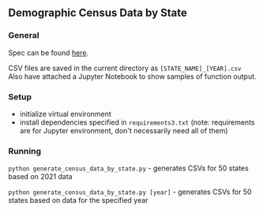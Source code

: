 ## Demographic Census Data by State

### General
Spec can be found [here](https://docs.google.com/document/d/16SBPGHY_kbDQLDR4tlT1_5sBnIhIpfFftw5X8WJhvEE/edit).


CSV files are saved in the current directory as `[STATE_NAME]_[YEAR].csv`
Also have attached a Jupyter Notebook to show samples of function output.
### Setup
* initialize virtual environment
* install dependencies specified in `requirements3.txt` (note: requirements are for Jupyter environment, don't necessarily need all of them)

### Running
`python generate_census_data_by_state.py` - generates CSVs for 50 states based on 2021 data

`python generate_census_data_by_state.py [year]` - generates CSVs for 50 states based on data for the specified year
